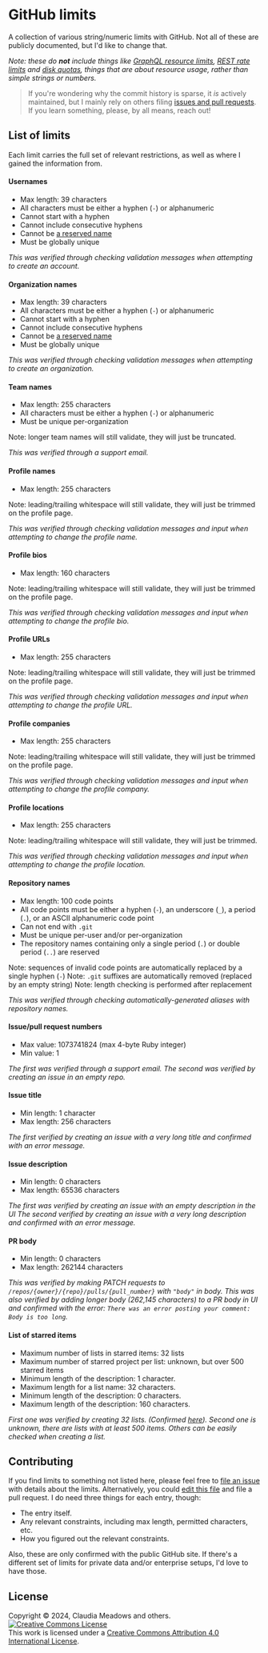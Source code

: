 # GitHub limits

A collection of various string/numeric limits with GitHub. Not all of these are publicly documented, but I'd like to change that.

*Note: these do **not** include things like [GraphQL resource limits](https://developer.github.com/v4/guides/resource-limitations/), [REST rate limits](https://developer.github.com/v3/rate_limit/) and [disk quotas](https://help.github.com/articles/what-is-my-disk-quota/), things that are about resource usage, rather than simple strings or numbers.*

> If you're wondering why the commit history is sparse, it *is* actively maintained, but I mainly rely on others filing [issues and pull requests](#contributing). If you learn something, please, by all means, reach out!

## List of limits

Each limit carries the full set of relevant restrictions, as well as where I gained the information from.

#### Usernames

- Max length: 39 characters
- All characters must be either a hyphen (`-`) or alphanumeric
- Cannot start with a hyphen
- Cannot include consecutive hyphens
- Cannot be [a reserved name](https://github.com/Mottie/github-reserved-names)
- Must be globally unique

*This was verified through checking validation messages when attempting to create an account.*

#### Organization names

- Max length: 39 characters
- All characters must be either a hyphen (`-`) or alphanumeric
- Cannot start with a hyphen
- Cannot include consecutive hyphens
- Cannot be [a reserved name](https://github.com/Mottie/github-reserved-names)
- Must be globally unique

*This was verified through checking validation messages when attempting to create an organization.*

#### Team names

- Max length: 255 characters
- All characters must be either a hyphen (`-`) or alphanumeric
- Must be unique per-organization

Note: longer team names will still validate, they will just be truncated.

*This was verified through a support email.*

#### Profile names

- Max length: 255 characters

Note: leading/trailing whitespace will still validate, they will just be trimmed on the profile page.

*This was verified through checking validation messages and input when attempting to change the profile name.*

#### Profile bios

- Max length: 160 characters

Note: leading/trailing whitespace will still validate, they will just be trimmed on the profile page.

*This was verified through checking validation messages and input when attempting to change the profile bio.*

#### Profile URLs

- Max length: 255 characters

Note: leading/trailing whitespace will still validate, they will just be trimmed on the profile page.

*This was verified through checking validation messages and input when attempting to change the profile URL.*

#### Profile companies

- Max length: 255 characters

Note: leading/trailing whitespace will still validate, they will just be trimmed on the profile page.

*This was verified through checking validation messages and input when attempting to change the profile company.*

#### Profile locations

- Max length: 255 characters

Note: leading/trailing whitespace will still validate, they will just be trimmed.

*This was verified through checking validation messages and input when attempting to change the profile location.*

#### Repository names

- Max length: 100 code points
- All code points must be either a hyphen (`-`), an underscore (`_`), a period (`.`), or an ASCII alphanumeric code point
- Can not end with `.git`
- Must be unique per-user and/or per-organization
- The repository names containing only a single period (`.`) or double period (`..`) are reserved

Note: sequences of invalid code points are automatically replaced by a single hyphen (`-`)
Note: `.git` suffixes are automatically removed (replaced by an empty string)
Note: length checking is performed after replacement

*This was verified through checking automatically-generated aliases with repository names.*

#### Issue/pull request numbers

- Max value: 1073741824 (max 4-byte Ruby integer)
- Min value: 1

*The first was verified through a support email. The second was verified by creating an issue in an empty repo.*

#### Issue title

- Min length: 1 character
- Max length: 256 characters

*The first verified by creating an issue with a very long title and confirmed with an error message.*


#### Issue description

- Min length: 0 characters
- Max length: 65536 characters

*The first was verified by creating an issue with an empty description in the UI*
*The second verified by creating an issue with a very long description and confirmed with an error message.*


#### PR body 

- Min length: 0 characters
- Max length: 262144 characters

*This was verified by making PATCH requests to `/repos/{owner}/{repo}/pulls/{pull_number}` with `"body"` in body. This was also verified by adding longer body (262,145 characters) to a PR body in UI and confirmed with the error: `There was an error posting your comment: Body is too long`.*


#### List of starred items

- Maximum number of lists in starred items: 32 lists
- Maximum number of starred project per list: unknown, but over 500 starred items
- Minimum length of the description: 1 character.
- Maximum length for a list name: 32 characters.
- Minimum length of the description: 0 characters.
- Maximum length of the description: 160 characters.

*First one was verified by creating 32 lists. (Confirmed [here](https://github.com/orgs/community/discussions/8633#discussioncomment-2631870.)).*
*Second one is unknown, there are lists with at least 500 items.*
*Others can be easily checked when creating a list.*

## Contributing

If you find limits to something not listed here, please feel free to [file an issue](https://github.com/dead-claudia/github-limits/issues/new) with details about the limits. Alternatively, you could [edit this file](https://github.com/dead-claudia/github-limits/edit/master/README.md) and file a pull request. I do need three things for each entry, though:

- The entry itself.
- Any relevant constraints, including max length, permitted characters, etc.
- How you figured out the relevant constraints.

Also, these are only confirmed with the public GitHub site. If there's a different set of limits for private data and/or enterprise setups, I'd love to have those.

## License

Copyright © 2024, Claudia Meadows and others. <a rel="license" href="http://creativecommons.org/licenses/by/4.0/"><img alt="Creative Commons License" style="border-width:0" src="https://i.creativecommons.org/l/by/4.0/88x31.png" /></a><br />This work is licensed under a <a rel="license" href="http://creativecommons.org/licenses/by/4.0/">Creative Commons Attribution 4.0 International License</a>.
